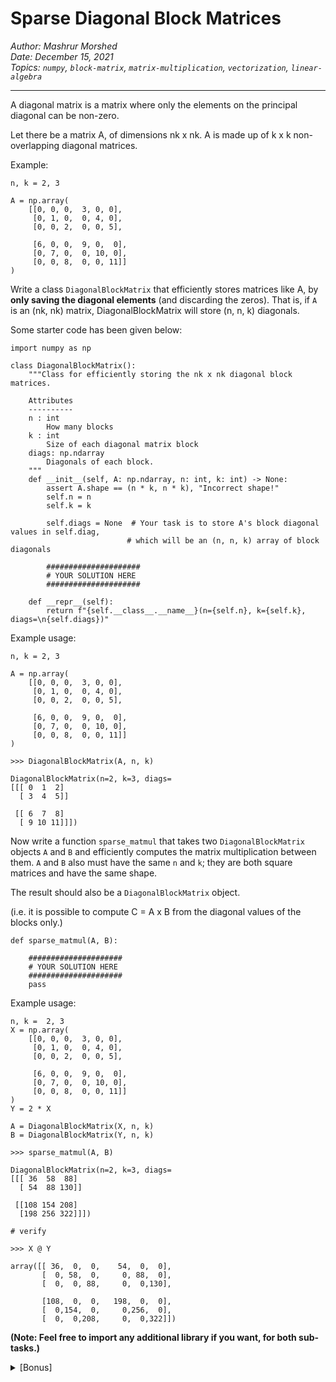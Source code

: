 # Sparse Diagonal Block Matrices

*Author: Mashrur Morshed* <br>
*Date: December 15, 2021* <br>
*Topics: `numpy`, `block-matrix`, `matrix-multiplication`, `vectorization`, `linear-algebra`*

---

A diagonal matrix is a matrix where only the elements on the principal diagonal can be non-zero.

Let there be a matrix A, of dimensions nk x nk. A is made up of k x k non-overlapping diagonal matrices.

Example:

```
n, k = 2, 3

A = np.array(
    [[0, 0, 0,  3, 0, 0],
     [0, 1, 0,  0, 4, 0],
     [0, 0, 2,  0, 0, 5],

     [6, 0, 0,  9, 0,  0],
     [0, 7, 0,  0, 10, 0],
     [0, 0, 8,  0, 0, 11]]
)
```

Write a class `DiagonalBlockMatrix` that efficiently stores matrices like A, by **only saving the diagonal elements** (and discarding the zeros). That is, if `A` is an (nk, nk) matrix, DiagonalBlockMatrix will store (n, n, k) diagonals.

Some starter code has been given below:

```
import numpy as np

class DiagonalBlockMatrix():
    """Class for efficiently storing the nk x nk diagonal block matrices.

    Attributes
    ----------
    n : int
        How many blocks
    k : int
        Size of each diagonal matrix block
    diags: np.ndarray
        Diagonals of each block.
    """
    def __init__(self, A: np.ndarray, n: int, k: int) -> None:
        assert A.shape == (n * k, n * k), "Incorrect shape!"
        self.n = n
        self.k = k

        self.diags = None  # Your task is to store A's block diagonal values in self.diag,
                          # which will be an (n, n, k) array of block diagonals
        
        #####################
        # YOUR SOLUTION HERE
        #####################

    def __repr__(self):
        return f"{self.__class__.__name__}(n={self.n}, k={self.k}, diags=\n{self.diags})"
```

Example usage:

```
n, k = 2, 3

A = np.array(
    [[0, 0, 0,  3, 0, 0],
     [0, 1, 0,  0, 4, 0],
     [0, 0, 2,  0, 0, 5],

     [6, 0, 0,  9, 0,  0],
     [0, 7, 0,  0, 10, 0],
     [0, 0, 8,  0, 0, 11]]
)

>>> DiagonalBlockMatrix(A, n, k)

DiagonalBlockMatrix(n=2, k=3, diags=
[[[ 0  1  2]
  [ 3  4  5]]

 [[ 6  7  8]
  [ 9 10 11]]])

```

Now write a function `sparse_matmul` that takes two `DiagonalBlockMatrix` objects `A` and `B` and efficiently computes the matrix multiplication between them. `A` and `B` also must have the same `n` and `k`; they are both square matrices and have the same shape.

The result should also be a `DiagonalBlockMatrix` object.

(i.e. it is possible to compute C = A x B from the diagonal values of the blocks only.)
```
def sparse_matmul(A, B):

    #####################
    # YOUR SOLUTION HERE
    #####################
    pass
```

Example usage:

```
n, k =  2, 3
X = np.array(
    [[0, 0, 0,  3, 0, 0],
     [0, 1, 0,  0, 4, 0],
     [0, 0, 2,  0, 0, 5],

     [6, 0, 0,  9, 0,  0],
     [0, 7, 0,  0, 10, 0],
     [0, 0, 8,  0, 0, 11]]
)
Y = 2 * X

A = DiagonalBlockMatrix(X, n, k)
B = DiagonalBlockMatrix(Y, n, k)

>>> sparse_matmul(A, B)

DiagonalBlockMatrix(n=2, k=3, diags=
[[[ 36  58  88]
  [ 54  88 130]]

 [[108 154 208]
  [198 256 322]]])

# verify

>>> X @ Y

array([[ 36,  0,  0,    54,  0,  0],
       [  0, 58,  0,     0, 88,  0],
       [  0,  0, 88,     0,  0,130],

       [108,  0,  0,   198,  0,  0],
       [  0,154,  0,     0,256,  0],
       [  0,  0,208,     0,  0,322]])
```

**(Note: Feel free to import any additional library if you want, for both sub-tasks.)**

<details>
  <summary> [Bonus] </summary>
  
    It is possible to solve this in a vectorized way, without any for loops.
  
</details>